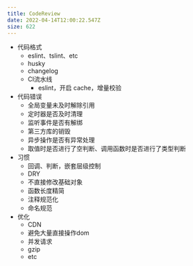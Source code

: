 ```yaml
---
title: CodeReview
date: 2022-04-14T12:00:22.547Z
size: 622
---
```

- 代码格式
  - eslint、tslint、etc
  - husky
  - changelog
  - CI流水线
    - eslint，开启 cache，增量校验
- 代码错误
  - 全局变量未及时解除引用
  - 定时器是否及时清理
  - 监听事件是否有解绑
  - 第三方库的销毁
  - 异步操作是否有异常处理
  - 取值时是否进行了空判断、调用函数时是否进行了类型判断
- 习惯
  - 回调、判断，嵌套层级控制
  - DRY
  - 不直接修改基础对象
  - 函数长度精简
  - 注释规范化
  - 命名规范
- 优化
  - CDN
  - 避免大量直接操作dom
  - 并发请求
  - gzip
  - etc

